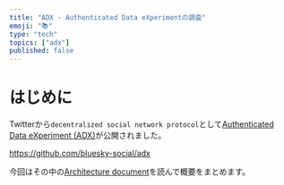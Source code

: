 ```yaml
---
title: "ADX - Authenticated Data eXperimentの調査"
emoji: "📚"
type: "tech"
topics: ["adx"]
published: false
---
```


# はじめに
Twitterから`decentralized social network protocol`として[Authenticated Data eXperiment (ADX)](https://github.com/bluesky-social/adx)が公開されました。

https://github.com/bluesky-social/adx


今回はその中の[Architecture document](https://github.com/bluesky-social/adx/blob/main/architecture.md)を読んで概要をまとめます。

